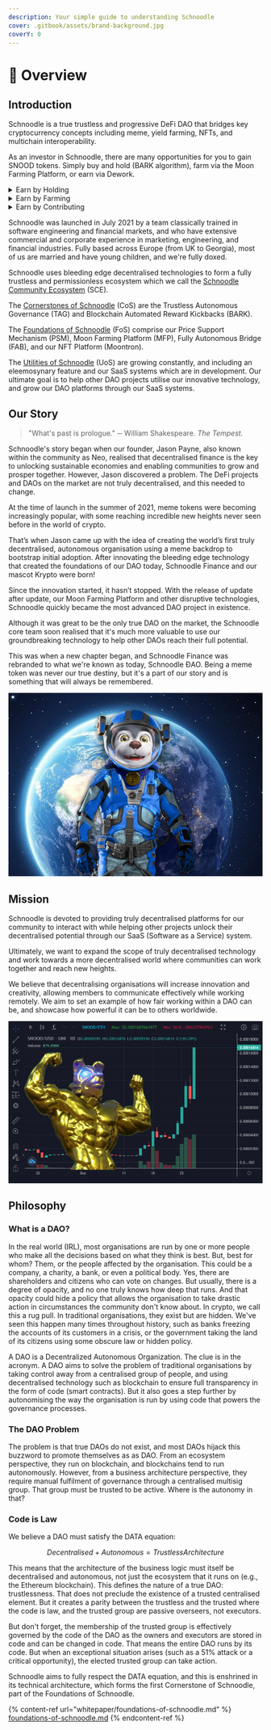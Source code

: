```yaml
---
description: Your simple guide to understanding Schnoodle
cover: .gitbook/assets/brand-background.jpg
coverY: 0
---
```


# 🐶 Overview

## Introduction

Schnoodle is a true trustless and progressive DeFi DAO that bridges key cryptocurrency concepts including meme, yield farming, NFTs, and multichain interoperability.

As an investor in Schnoodle, there are many opportunities for you to gain SNOOD tokens. Simply buy and hold (BARK algorithm), farm via the Moon Farming Platform, or earn via Dework.

<details>

<summary>Earn by Holding</summary>

Earn BARK rewards. This is not another token. This is SNOOD that is automatically added to your balance just by holding. Every time someone sells, you get some of their SNOOD.

Learn more [here](whitepaper/architecture.md#bark-algorithm).

</details>

<details>

<summary>Earn by Farming</summary>

Earn yield farming rewards. This is our comprehensive, fully automated, and algorithmic  Moon Farming Platform (MFP). The farming fund is constantly funded from sells (the Gamified Yield Incentivator or GYI), and you can choose how long to lock your tokens for which affects the APY you get.

Learn more [here](features/mfp.md).

</details>

<details>

<summary>Earn by Contributing</summary>

Earn by completing tasks. This is where Schnoodle as a DAO really comes into its own. Anyone can do work for Schnoodle provided you have the right skills and some time. Join our project on Dework and look for some open tasks to take on.

Go to our Dework space [here](https://app.dework.xyz/schnoodle-dao-1).

</details>

Schnoodle was launched in July 2021 by a team classically trained in software engineering and financial markets, and who have extensive commercial and corporate experience in marketing, engineering, and financial industries. Fully based across Europe (from UK to Georgia), most of us are married and have young children, and we're fully doxed.

Schnoodle uses bleeding edge decentralised technologies to form a fully trustless and permissionless ecosystem which we call the [Schnoodle Community Ecosystem](whitepaper/community-ecosystem.md) (SCE).

The [Cornerstones of Schnoodle](whitepaper/foundations-of-schnoodle.md#cornerstones-of-schnoodle-cos) (CoS) are the Trustless Autonomous Governance (TAG) and Blockchain Automated Reward Kickbacks (BARK).

The [Foundations of Schnoodle](whitepaper/foundations-of-schnoodle.md) (FoS) comprise our Price Support Mechanism (PSM), Moon Farming Platform (MFP), Fully Autonomous Bridge (FAB), and our NFT Platform (Moontron).

The [Utilities of Schnoodle](whitepaper/utilities-of-schnoodle.md) (UoS) are growing constantly, and including an eleemosynary feature and our SaaS systems which are in development. Our ultimate goal is to help other DAO projects utilise our innovative technology, and grow our DAO platforms through our SaaS systems.

## Our Story

> "What's past is prologue." ─ William Shakespeare. _The Tempest._

Schnoodle's story began when our founder, Jason Payne, also known within the community as Neo, realised that decentralised finance is the key to unlocking sustainable economies and enabling communities to grow and prosper together. However, Jason discovered a problem. The DeFi projects and DAOs on the market are not truly decentralised, and this needed to change.

At the time of launch in the summer of 2021, meme tokens were becoming increasingly popular, with some reaching incredible new heights never seen before in the world of crypto.

That’s when Jason came up with the idea of creating the world’s first truly decentralised, autonomous organisation using a meme backdrop to bootstrap initial adoption. After innovating the bleeding edge technology that created the foundations of our DAO today, Schnoodle Finance and our mascot Krypto were born!

Since the innovation started, it hasn’t stopped. With the release of update after update, our Moon Farming Platform and other disruptive technologies, Schnoodle quickly became the most advanced DAO project in existence.

Although it was great to be the only true DAO on the market, the Schnoodle core team soon realised that it's much more valuable to use our groundbreaking technology to help other DAOs reach their full potential.

This was when a new chapter began, and Schnoodle Finance was rebranded to what we're known as today, Schnoodle ĐAO. Being a meme token was never our true destiny, but it's a part of our story and is something that will always be remembered.

![](.gitbook/assets/astronaut.jpg)

## Mission

Schnoodle is devoted to providing truly decentralised platforms for our community to interact with while helping other projects unlock their decentralised potential through our SaaS (Software as a Service) system.

Ultimately, we want to expand the scope of truly decentralised technology and work towards a more decentralised world where communities can work together and reach new heights.

We believe that decentralising organisations will increase innovation and creativity, allowing members to communicate effectively while working remotely. We aim to set an example of how fair working within a DAO can be, and showcase how powerful it can be to others worldwide.

![](.gitbook/assets/golden-krypto-chart.png)

## Philosophy

### What is a DAO?

In the real world (IRL), most organisations are run by one or more people who make all the decisions based on what they think is best. But, best for whom? Them, or the people affected by the organisation. This could be a company, a charity, a bank, or even a political body. Yes, there are shareholders and citizens who can vote on changes. But usually, there is a degree of opacity, and no one truly knows how deep that runs. And that opacity could hide a policy that allows the organisation to take drastic action in circumstances the community don't know about. In crypto, we call this a rug pull. In traditional organisations, they exist but are hidden. We've seen this happen many times throughout history, such as banks freezing the accounts of its customers in a crisis, or the government taking the land of its citizens using some obscure law or hidden policy.

A DAO is a Decentralized Autonomous Organization. The clue is in the acronym. A DAO aims to solve the problem of traditional organisations by taking control away from a centralised group of people, and using decentralised technology such as blockchain to ensure full transparency in the form of code (smart contracts). But it also goes a step further by autonomising the way the organisation is run by using code that powers the governance processes.

### The DAO Problem

The problem is that true DAOs do not exist, and most DAOs hijack this buzzword to promote themselves as as DAO. From an ecosystem perspective, they run on blockchain, and blockchains tend to run autonomously. However, from a business architecture perspective, they require manual fulfilment of governance through a centralised multisig group. That group must be trusted to be active. Where is the autonomy in that?

### Code is Law

We believe a DAO must satisfy the DATA equation:

$$
Decentralised+Autonomous=TrustlessArchitecture
$$

This means that the architecture of the business logic must itself be decentralised and autonomous, not just the ecosystem that it runs on (e.g., the Ethereum blockchain). This defines the nature of a true DAO: trustlessness. That does not preclude the existence of a trusted centralised element. But it creates a parity between the trustless and the trusted where the code is law, and the trusted group are passive overseers, not executors.

But don't forget, the membership of the trusted group is effectively governed by the code of the DAO as the owners and executors are stored in code and can be changed in code. That means the entire DAO runs by its code. But when an exceptional situation arises (such as a 51% attack or a critical opportunity), the elected trusted group can take action.

Schnoodle aims to fully respect the DATA equation, and this is enshrined in its technical architecture, which forms the first Cornerstone of Schnoodle, part of the Foundations of Schnoodle.

{% content-ref url="whitepaper/foundations-of-schnoodle.md" %}
[foundations-of-schnoodle.md](whitepaper/foundations-of-schnoodle.md)
{% endcontent-ref %}
